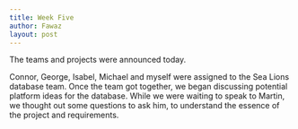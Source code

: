 ```yaml
---
title: Week Five
author: Fawaz
layout: post
---
```

The teams and projects were announced today.

Connor, George, Isabel, Michael and myself were assigned to the Sea Lions database team. Once the team got together, we began discussing potential platform ideas for the database.
While we were waiting to speak to Martin, we thought out some questions to ask him, to understand the essence of the project and requirements.